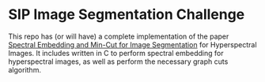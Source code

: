 # SIP Image Segmentation Challenge

This repo has (or will have) a complete implementation of the paper [Spectral Embedding and Min-Cut for Image
Segmentation](http://www.cs.utoronto.ca/~strider/publications/minCutSpec.pdf) for Hyperspectral Images. It includes written in C to perform spectral embedding for hyperspectral images, as well as perform the necessary graph cuts algorithm.